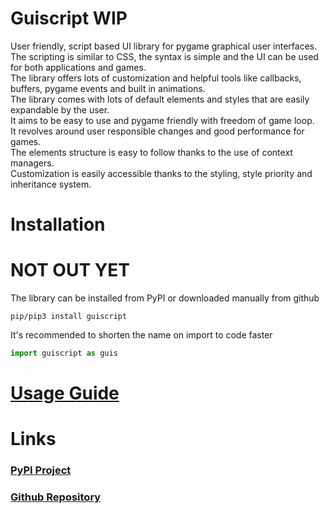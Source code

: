 # Guiscript WIP

User friendly, script based UI library for pygame graphical user interfaces.<br>
The scripting is similar to CSS, the syntax is simple and the UI can be used for both applications and games.<br>
The library offers lots of customization and helpful tools like callbacks, buffers, pygame events and built in animations.<br>
The library comes with lots of default elements and styles that are easily expandable by the user.<br>
It aims to be easy to use and pygame friendly with freedom of game loop.<br>
It revolves around user responsible changes and good performance for games.<br>
The elements structure is easy to follow thanks to the use of context managers.<br>
Customization is easily accessible thanks to the styling, style priority and inheritance system.

# Installation
# NOT OUT YET
The library can be installed from PyPI or downloaded manually from github
```
pip/pip3 install guiscript
```
It's recommended to shorten the name on import to code faster
```py
import guiscript as guis
```

# [Usage Guide](guidemd/guide.md)

# Links
### [PyPI Project](https://pypi.org/project/guiscript/)
### [Github Repository](https://github.com/Damus666/Guiscript)